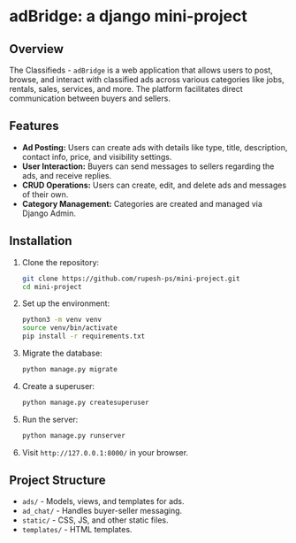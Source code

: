 # adBridge: a django mini-project

## Overview

The Classifieds - `adBridge` is a web application that allows users to post, browse, and interact with classified ads across various categories like jobs, rentals, sales, services, and more. The platform facilitates direct communication between buyers and sellers.

## Features

- **Ad Posting:** Users can create ads with details like type, title, description, contact info, price, and visibility settings.
- **User Interaction:** Buyers can send messages to sellers regarding the ads, and receive replies.
- **CRUD Operations:** Users can create, edit, and delete ads and messages of their own.
- **Category Management:** Categories are created and managed via Django Admin.

## Installation

1. Clone the repository:
    ```bash
    git clone https://github.com/rupesh-ps/mini-project.git
    cd mini-project
    ```

2. Set up the environment:
    ```bash
    python3 -m venv venv
    source venv/bin/activate
    pip install -r requirements.txt
    ```

3. Migrate the database:
    ```bash
    python manage.py migrate
    ```

4. Create a superuser:
    ```bash
    python manage.py createsuperuser
    ```

5. Run the server:
    ```bash
    python manage.py runserver
    ```

6. Visit `http://127.0.0.1:8000/` in your browser.

## Project Structure

- `ads/` - Models, views, and templates for ads.
- `ad_chat/` - Handles buyer-seller messaging.
- `static/` - CSS, JS, and other static files.
- `templates/` - HTML templates.
